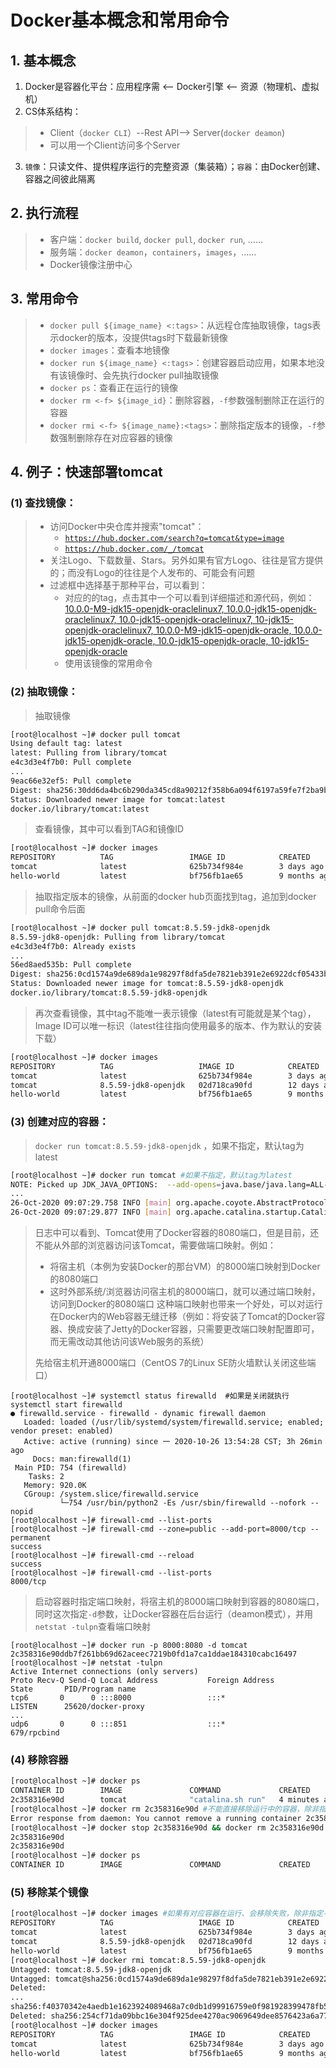 # Docker基本概念和常用命令

## 1. 基本概念

1. Docker是容器化平台：应用程序需 <-- Docker引擎 <-- 资源（物理机、虚拟机）
2. CS体系结构： 

> * Client（`docker CLI`）--Rest API--> Server(`docker deamon`)  
> * 可以用一个Client访问多个Server

3. `镜像`：只读文件、提供程序运行的完整资源（集装箱）；`容器`：由Docker创建、容器之间彼此隔离

## 2. 执行流程

> * 客户端：`docker build`, `docker pull`, `docker run`, ……
> * 服务端：`docker deamon`，`containers`，`images`，……
> * Docker镜像注册中心

## 3. 常用命令

> * `docker pull ${image_name} <:tags>`：从远程仓库抽取镜像，tags表示docker的版本，没提供tags时下载最新镜像
> * `docker images`：查看本地镜像
> * `docker run ${image_name} <:tags>`：创建容器启动应用，如果本地没有该镜像时、会先执行docker pull抽取镜像
> * `docker ps`：查看正在运行的镜像
> * `docker rm <-f> ${image_id}`：删除容器，`-f`参数强制删除正在运行的容器
> * `docker rmi <-f> ${image_name}:<tags>`：删除指定版本的镜像，`-f`参数强制删除存在对应容器的镜像

## 4. 例子：快速部署tomcat

### (1) 查找镜像：

> * 访问Docker中央仓库并搜索"tomcat"：
> 	* [`https://hub.docker.com/search?q=tomcat&type=image`](https://hub.docker.com/search?q=tomcat&type=image) 
> 	* [`https://hub.docker.com/_/tomcat`](https://hub.docker.com/_/tomcat)
> * 关注Logo、下载数量、Stars。另外如果有官方Logo、往往是官方提供的；而没有Logo的往往是个人发布的、可能会有问题
> * 过滤框中选择基于那种平台，可以看到：
>	* 对应的的tag，点击其中一个可以看到详细描述和源代码，例如：</br>
> 	[10.0.0-M9-jdk15-openjdk-oraclelinux7, 10.0.0-jdk15-openjdk-oraclelinux7, 10.0-jdk15-openjdk-oraclelinux7, 10-jdk15-openjdk-oraclelinux7, 10.0.0-M9-jdk15-openjdk-oracle, 10.0.0-jdk15-openjdk-oracle, 10.0-jdk15-openjdk-oracle, 10-jdk15-openjdk-oracle](https://github.com/docker-library/tomcat/blob/061a912e90b210f9cd7c5b631d1b5e666678d50f/10.0/jdk15/openjdk-oraclelinux7/Dockerfile)
>	* 使用该镜像的常用命令

### (2) 抽取镜像：

> 抽取镜像
> 
~~~bash
[root@localhost ~]# docker pull tomcat
Using default tag: latest
latest: Pulling from library/tomcat
e4c3d3e4f7b0: Pull complete
...
9eac66e32ef5: Pull complete
Digest: sha256:30dd6da4bc6b290da345cd8a90212f358b6a094f6197a59fe7f2ba9b8a261b4f
Status: Downloaded newer image for tomcat:latest
docker.io/library/tomcat:latest
~~~
> 
> 查看镜像，其中可以看到TAG和镜像ID
> 
~~~bash
[root@localhost ~]# docker images
REPOSITORY          TAG                 IMAGE ID            CREATED             SIZE
tomcat              latest              625b734f984e        3 days ago          648MB
hello-world         latest              bf756fb1ae65        9 months ago        13.3kB
~~~
>
> 抽取指定版本的镜像，从前面的docker hub页面找到tag，追加到docker pull命令后面
> 
~~~bash
[root@localhost ~]# docker pull tomcat:8.5.59-jdk8-openjdk
8.5.59-jdk8-openjdk: Pulling from library/tomcat
e4c3d3e4f7b0: Already exists
...
56ed8aed535b: Pull complete
Digest: sha256:0cd1574a9de689da1e98297f8dfa5de7821eb391e2e6922dcf05433bfe680558
Status: Downloaded newer image for tomcat:8.5.59-jdk8-openjdk
docker.io/library/tomcat:8.5.59-jdk8-openjdk
~~~
> 
> 再次查看镜像，其中tag不能唯一表示镜像（latest有可能就是某个tag），Image ID可以唯一标识（latest往往指向使用最多的版本、作为默认的安装下载）
> 
~~~bash
[root@localhost ~]# docker images
REPOSITORY          TAG                   IMAGE ID            CREATED             SIZE
tomcat              latest                625b734f984e        3 days ago          648MB
tomcat              8.5.59-jdk8-openjdk   02d718ca90fd        12 days ago         530MB
hello-world         latest                bf756fb1ae65        9 months ago        13.3kB
~~~

### (3) 创建对应的容器：

> `docker run tomcat:8.5.59-jdk8-openjdk` ，如果不指定，默认tag为latest
>
~~~bash
[root@localhost ~]# docker run tomcat #如果不指定，默认tag为latest
NOTE: Picked up JDK_JAVA_OPTIONS:  --add-opens=java.base/java.lang=ALL-UNNAMED --add-opens=java.base/java.io=ALL-UNNAMED --add-opens=java.rmi/sun.rmi.transport=ALL-UNNAMED
...
26-Oct-2020 09:07:29.758 INFO [main] org.apache.coyote.AbstractProtocol.start Starting ProtocolHandler ["http-nio-8080"]
26-Oct-2020 09:07:29.877 INFO [main] org.apache.catalina.startup.Catalina.start Server startup in [352] milliseconds
~~~
> 
> 日志中可以看到、Tomcat使用了Docker容器的8080端口，但是目前，还不能从外部的浏览器访问该Tomcat，需要做端口映射。例如：
> 
> * 将宿主机（本例为安装Docker的那台VM）的8000端口映射到Docker的8080端口
> * 这时外部系统/浏览器访问宿主机的8000端口，就可以通过端口映射，访问到Docker的8080端口
> 这种端口映射也带来一个好处，可以对运行在Docker内的Web容器无缝迁移（例如：将安装了Tomcat的Docker容器、换成安装了Jetty的Docker容器，只需要更改端口映射配置即可，而无需改动其他访问该Web服务的系统）
> 
> 先给宿主机开通8000端口（CentOS 7的Linux SE防火墙默认关闭这些端口）
> 
~~~
[root@localhost ~]# systemctl status firewalld  #如果是关闭就执行systemctl start firewalld
● firewalld.service - firewalld - dynamic firewall daemon
   Loaded: loaded (/usr/lib/systemd/system/firewalld.service; enabled; vendor preset: enabled)
   Active: active (running) since 一 2020-10-26 13:54:28 CST; 3h 26min ago
     Docs: man:firewalld(1)
 Main PID: 754 (firewalld)
    Tasks: 2
   Memory: 920.0K
   CGroup: /system.slice/firewalld.service
           └─754 /usr/bin/python2 -Es /usr/sbin/firewalld --nofork --nopid
[root@localhost ~]# firewall-cmd --list-ports
[root@localhost ~]# firewall-cmd --zone=public --add-port=8000/tcp --permanent
success
[root@localhost ~]# firewall-cmd --reload
success
[root@localhost ~]# firewall-cmd --list-ports
8000/tcp
~~~
> 
> 启动容器时指定端口映射，将宿主机的8000端口映射到容器的8080端口，同时这次指定`-d`参数，让Docker容器在后台运行（deamon模式），并用`netstat -tulpn`查看端口映射
> 
~~~
[root@localhost ~]# docker run -p 8000:8080 -d tomcat
2c358316e90ddb7f261bb69d62aceec7219b0fd1a7ca1ddae184310cabc16497
[root@localhost ~]# netstat -tulpn
Active Internet connections (only servers)
Proto Recv-Q Send-Q Local Address           Foreign Address         State       PID/Program name
tcp6       0      0 :::8000                 :::*                    LISTEN      25620/docker-proxy
...
udp6       0      0 :::851                  :::*                                679/rpcbind
~~~
> 

### (4) 移除容器

~~~bash
[root@localhost ~]# docker ps
CONTAINER ID        IMAGE               COMMAND             CREATED             STATUS              PORTS                    NAMES
2c358316e90d        tomcat              "catalina.sh run"   4 minutes ago       Up 4 minutes        0.0.0.0:8000->8080/tcp   youthful_joliot
[root@localhost ~]# docker rm 2c358316e90d #不能直接移除运行中的容器，除非指定-f参数强制移除
Error response from daemon: You cannot remove a running container 2c358316e90ddb7f261bb69d62aceec7219b0fd1a7ca1ddae184310cabc16497. Stop the container before attempting removal or force remove
[root@localhost ~]# docker stop 2c358316e90d && docker rm 2c358316e90d #先停止、再移除
2c358316e90d
2c358316e90d
[root@localhost ~]# docker ps
CONTAINER ID        IMAGE               COMMAND             CREATED             STATUS              PORTS               NAMES
~~~

### (5) 移除某个镜像

~~~bash
[root@localhost ~]# docker images #如果有对应容器在运行、会移除失败，除非指定-f参数但不推荐
REPOSITORY          TAG                   IMAGE ID            CREATED             SIZE
tomcat              latest                625b734f984e        3 days ago          648MB
tomcat              8.5.59-jdk8-openjdk   02d718ca90fd        12 days ago         530MB
hello-world         latest                bf756fb1ae65        9 months ago        13.3kB
[root@localhost ~]# docker rmi tomcat:8.5.59-jdk8-openjdk
Untagged: tomcat:8.5.59-jdk8-openjdk
Untagged: tomcat@sha256:0cd1574a9de689da1e98297f8dfa5de7821eb391e2e6922dcf05433bfe680558
Deleted: 
...
sha256:f40370342e4aedb1e1623924089468a7c0db1d99916759e0f981928399478fb5
Deleted: sha256:254cf71da09bbc16e304f925dee4270ac9069649dee8576423a6a77186ee0061
[root@localhost ~]# docker images
REPOSITORY          TAG                 IMAGE ID            CREATED             SIZE
tomcat              latest              625b734f984e        3 days ago          648MB
hello-world         latest              bf756fb1ae65        9 months ago        13.3kB
~~~
